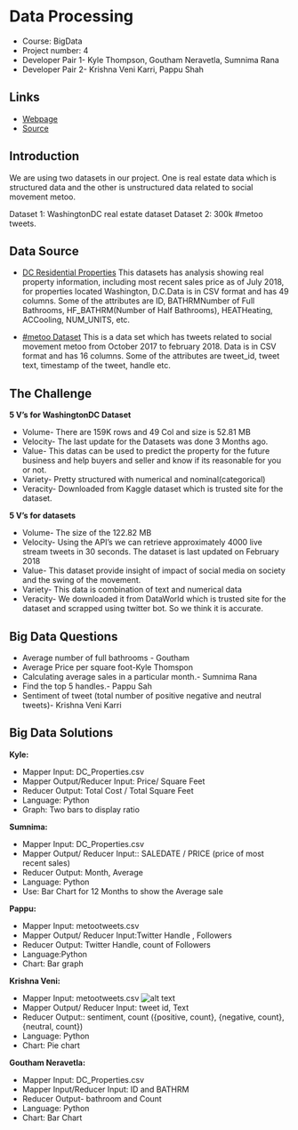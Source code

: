 # Data Processing
- Course: BigData
- Project number: 4
- Developer Pair 1- Kyle Thompson, Goutham Neravetla, Sumnima Rana
- Developer Pair 2- Krishna Veni Karri, Pappu Shah


## Links
- [Webpage](https://sumnimarana1.github.io/MapReduceProjectGroup4/ "MapReduce Project group 4")
- [Source](https://github.com/sumnimarana1/MapReduceProjectGroup4 "MapReduce Project group 4")

## Introduction

We are using two datasets in our project.
One is real estate data which is structured data and the other is unstructured data related to social movement metoo.

Dataset 1: WashingtonDC real estate dataset
Dataset 2: 300k #metoo tweets.



## Data Source
- [DC Residential Properties](https://www.kaggle.com/christophercorrea/dc-residential-properties "Website for dataset")
This datasets has analysis showing real property information, including most recent sales price as of July 2018, for properties located Washington, D.C.Data is in CSV format and has 49 columns. Some of the attributes are ID, BATHRMNumber of Full Bathrooms, HF_BATHRM(Number of Half Bathrooms), HEATHeating, ACCooling, NUM_UNITS, etc.

- [#metoo Dataset](https://data.world/rdeeds/350k-metoo-tweets)
This is a data set which has tweets related to social movement metoo from October 2017 to february 2018. Data is in CSV format and has 16 columns. Some of the attributes are tweet_id, tweet text, timestamp of the tweet, handle etc.



## The Challenge

**5 V’s for WashingtonDC Dataset**
- Volume- There are 159K rows and 49 Col and size is 52.81 MB
- Velocity- The last update for the Datasets was done 3 Months ago.
- Value- This datas can be used to predict the property for the future business and help buyers and seller and know if its reasonable for you or not. 
- Variety- Pretty structured with numerical and nominal(categorical)
- Veracity- Downloaded from Kaggle dataset which is trusted site for the dataset.

**5 V’s for datasets**
- Volume- The size of the 122.82 MB
- Velocity- Using the API’s we can retrieve approximately 4000 live stream tweets in 30 seconds. The dataset is last updated on February 2018
- Value- This dataset provide insight of impact of social media on society and the swing of the movement.
- Variety- This data is combination of text and numerical data
- Veracity- We downloaded it from DataWorld which is trusted site for the dataset and scrapped using twitter bot. So we think it is accurate.

## Big Data Questions
- Average number of full bathrooms - Goutham
- Average Price per square foot-Kyle Thomspon
- Calculating average sales in a particular month.- Sumnima Rana
- Find the top 5 handles.- Pappu Sah
- Sentiment of tweet (total  number of positive negative and neutral tweets)-  Krishna Veni Karri


## Big Data Solutions

**Kyle:**
* Mapper Input: DC_Properties.csv 
* Mapper Output/Reducer Input: Price/ Square Feet
* Reducer Output: Total Cost / Total Square Feet
* Language: Python 
* Graph: Two bars to display ratio 

**Sumnima:**
* Mapper Input: DC_Properties.csv 
* Mapper Output/ Reducer Input:: SALEDATE / PRICE (price of most recent sales)
* Reducer Output: Month, Average
* Language: Python
* Use: Bar Chart for 12 Months to show the Average sale

**Pappu:**
* Mapper Input: metootweets.csv 
* Mapper Output/ Reducer Input:Twitter Handle , Followers
* Reducer Output: Twitter Handle, count of Followers
* Language:Python
* Chart: Bar graph

**Krishna Veni:**
* Mapper Input: metootweets.csv
![alt text](https://raw.githubusercontent.com/username/projectname/branch/path/to/img.png)
* Mapper Output/ Reducer Input: tweet id, Text
* Reducer Output::  sentiment, count ({positive, count}, {negative, count}, {neutral, count})
* Language:  Python
* Chart: Pie chart

**Goutham Neravetla:**
* Mapper Input: DC_Properties.csv 
* Mapper Input/Reducer Input: ID and BATHRM
* Reducer Output- bathroom and Count
* Language: Python
* Chart: Bar Chart
